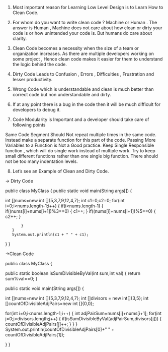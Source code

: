 1. Most important reason for Learning Low Level Design is to Learn How to Clean Code.

2. For whom do you want to write clean code ? Machine or Human . The answer is Human , Machine does not care about how clean or dirty your code is or how unintended your code is. But humans do care about clarity.

3. Clean Code becomes a necessity when the size of a team or organization increases. As there are multiple developers working on some project , Hence clean code makes it easier for them to understand the logic behind the code.

4. Dirty Code Leads to Confusion , Errors , Difficulties , Frustration and lesser productivity.

5. Wrong Code which is understandable and clean is much better than correct code but non understandable and dirty.

6. If at any point there is a bug in the code then it will be much difficult for developers to debug it.

7. Code Modularity is Important and a developer should take care of following points

Same Code Segment Should Not repeat multiple times in the same code. Instead make a separate function for this part of the code.
Passing More Variables to a Function is Not a Good practice.
Keep Single Responsible function , which will do single work instead of multiple work.
Try to keep small different functions rather than one single big function.
There should not be too many indentation levels.

8. Let’s see an Example of Clean and Dirty Code.

→  Dirty Code



 public class MyClass {
public static void main(String args[]) {

int []nums=new int []{5,3,7,9,12,4,7};
int c1=0,c2=0;
for(int i=0;i<nums.length-1;i++)
       {
if(i<nums.length-1)
           {
if((nums[i]+nums[i+1])%3==0)
               {
                   c1++;
               }
if((nums[i]+nums[i+1])%5==0)
               {
                   c2++;
               }

           }
       }
       System.out.println(c1 + " " + c1);

   }
}

 
→Clean Code

public class MyClass {

public static boolean isSumDivisibleByVal(int sum,int val)
   {
return sum%val==0;
   }

public static void main(String args[]) {

int []nums=new int []{5,3,7,9,12,4,7};
int []divisors = new int[]{3,5};
int []countOfDivisibleAdjPairs=new int []{0,0};

for(int i=0;i<nums.length-1;i++)
       {
int adjPairSum=nums[i]+nums[i+1];
for(int j=0;j<divisors.length;j++)
           {
if(isSumDivisibleByVal(adjPairSum,divisors[j]))
               {
                   countOfDivisibleAdjPairs[j]++;
               }
           }
       }
       System.out.println(countOfDivisibleAdjPairs[0]+" " + countOfDivisibleAdjPairs[1]);

   }
}